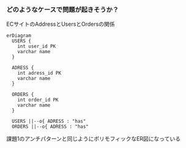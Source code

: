 ### どのようなケースで問題が起きそうか？

ECサイトのAddressとUsersとOrdersの関係

```mermaid
erDiagram
  USERS {
    int user_id PK
    varchar name
  }

  ADRESS {
    int adress_id PK
    varchar name
  }

  ORDERS {
    int order_id PK
    varchar name
  }

  USERS ||--o{ ADRESS : "has"
  ORDERS ||--o{ ADRESS : "has"
```

課題1のアンチパターンと同じようにポリモフィックなER図になっている
